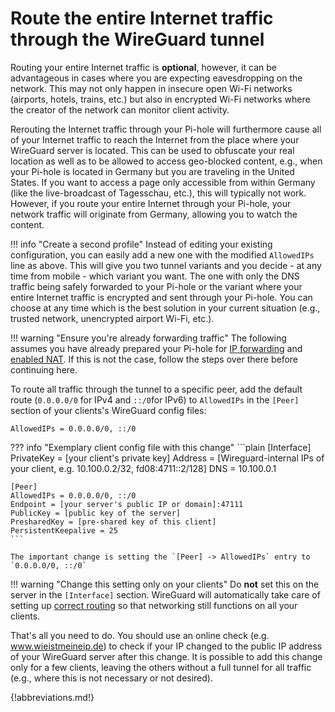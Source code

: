 # Route the entire Internet traffic through the WireGuard tunnel

Routing your entire Internet traffic is **optional**, however, it can be advantageous in cases where you are expecting eavesdropping on the network. This may not only happen in insecure open Wi-Fi networks (airports, hotels, trains, etc.) but also in encrypted Wi-Fi networks where the creator of the network can monitor client activity.

Rerouting the Internet traffic through your Pi-hole will furthermore cause all of your Internet traffic to reach the Internet from the place where your WireGuard server is located. This can be used to obfuscate your real location as well as to be allowed to access geo-blocked content, e.g., when your Pi-hole is located in Germany but you are traveling in the United States. If you want to access a page only accessible from within Germany (like the live-broadcast of Tagesschau, etc.), this will typically not work. However, if you route your entire Internet through your Pi-hole, your network traffic will originate from Germany, allowing you to watch the content.

<!-- markdownlint-disable code-block-style -->
!!! info "Create a second profile"
    Instead of editing your existing configuration, you can easily add a new one with the modified `AllowedIPs` line as above. This will give you two tunnel variants and you decide - at any time from mobile - which variant you want. The one with only the DNS traffic being safely forwarded to your Pi-hole or the variant where your entire Internet traffic is encrypted and sent through your Pi-hole. You can choose at any time which is the best solution in your current situation (e.g., trusted network, unencrypted airport Wi-Fi, etc.).
<!-- markdownlint-enable code-block-style -->

<!-- markdownlint-disable code-block-style -->
!!! warning "Ensure you're already forwarding traffic"
    The following assumes you have already prepared your Pi-hole for [IP forwarding](internal.md#enable-ip-forwarding-on-the-server) and [enabled NAT](internal.md#enable-nat-on-the-server). If this is not the case, follow the steps over there before continuing here.
<!-- markdownlint-enable code-block-style -->

To route all traffic through the tunnel to a specific peer, add the default route (`0.0.0.0/0` for IPv4 and `::/0`for IPv6) to `AllowedIPs` in the `[Peer]` section of your clients's WireGuard config files:

```plain
AllowedIPs = 0.0.0.0/0, ::/0
```

<!-- markdownlint-disable code-block-style -->
??? info "Exemplary client config file with this change"
    ```plain
    [Interface]
    PrivateKey = [your client's private key]
    Address = [Wireguard-internal IPs of your client, e.g. 10.100.0.2/32, fd08:4711::2/128]
    DNS = 10.100.0.1

    [Peer]
    AllowedIPs = 0.0.0.0/0, ::/0
    Endpoint = [your server's public IP or domain]:47111
    PublicKey = [public key of the server]
    PresharedKey = [pre-shared key of this client]
    PersistentKeepalive = 25
    ```

    The important change is setting the `[Peer] -> AllowedIPs` entry to `0.0.0.0/0, ::/0`

!!! warning "Change this setting only on your clients"
    Do **not** set this on the server in the `[Interface]` section. WireGuard will automatically take care of setting up [correct routing](https://www.wireguard.com/netns/#routing-all-your-traffic) so that networking still functions on all your clients.
<!-- markdownlint-enable code-block-style -->

That's all you need to do. You should use an online check (e.g. www.wieistmeineip.de) to check if your IP changed to the public IP address of your WireGuard server after this change. It is possible to add this change only for a few clients, leaving the others without a full tunnel for all traffic (e.g., where this is not necessary or not desired).

{!abbreviations.md!}
